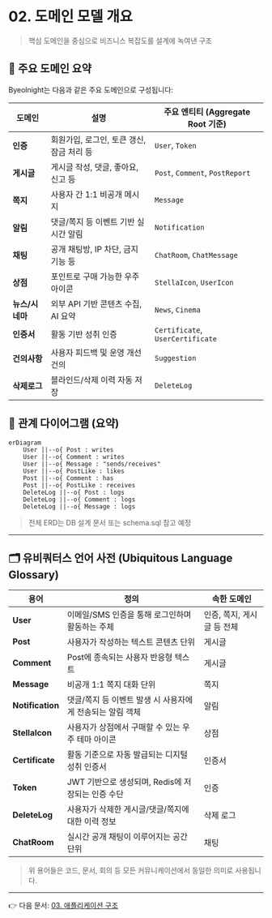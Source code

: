 # 02. 도메인 모델 개요

> 핵심 도메인을 중심으로 비즈니스 복잡도를 설계에 녹여낸 구조

## 🧱 주요 도메인 요약

Byeolnight는 다음과 같은 주요 도메인으로 구성됩니다:

| 도메인        | 설명                        | 주요 엔티티 (Aggregate Root 기준)       |
| ---------- | ------------------------- | -------------------------------- |
| **인증**     | 회원가입, 로그인, 토큰 갱신, 잠금 처리 등 | `User`, `Token`                  |
| **게시글**    | 게시글 작성, 댓글, 좋아요, 신고 등     | `Post`, `Comment`, `PostReport`  |
| **쪽지**     | 사용자 간 1:1 비공개 메시지         | `Message`                        |
| **알림**     | 댓글/쪽지 등 이벤트 기반 실시간 알림     | `Notification`                   |
| **채팅**     | 공개 채팅방, IP 차단, 금지 기능 등    | `ChatRoom`, `ChatMessage`        |
| **상점**     | 포인트로 구매 가능한 우주 아이콘        | `StellaIcon`, `UserIcon`         |
| **뉴스/시네마** | 외부 API 기반 콘텐츠 수집, AI 요약   | `News`, `Cinema`                 |
| **인증서**    | 활동 기반 성취 인증               | `Certificate`, `UserCertificate` |
| **건의사항**   | 사용자 피드백 및 운영 개선 건의        | `Suggestion`                     |
| **삭제로그**   | 블라인드/삭제 이력 자동 저장          | `DeleteLog`                      |

## 🔄 관계 다이어그램 (요약)

```mermaid
erDiagram
    User ||--o{ Post : writes
    User ||--o{ Comment : writes
    User ||--o{ Message : "sends/receives"
    User ||--o{ PostLike : likes
    Post ||--o{ Comment : has
    Post ||--o{ PostLike : receives
    DeleteLog ||--o{ Post : logs
    DeleteLog ||--o{ Comment : logs
    DeleteLog ||--o{ Message : logs
```

> 전체 ERD는 DB 설계 문서 또는 schema.sql 참고 예정

---

## 🗂 유비쿼터스 언어 사전 (Ubiquitous Language Glossary)

| 용어               | 정의                                | 속한 도메인           |
| ---------------- | --------------------------------- | ---------------- |
| **User**         | 이메일/SMS 인증을 통해 로그인하며 활동하는 주체      | 인증, 쪽지, 게시글 등 전체 |
| **Post**         | 사용자가 작성하는 텍스트 콘텐츠 단위              | 게시글              |
| **Comment**      | Post에 종속되는 사용자 반응형 텍스트            | 게시글              |
| **Message**      | 비공개 1:1 쪽지 대화 단위                  | 쪽지               |
| **Notification** | 댓글/쪽지 등 이벤트 발생 시 사용자에게 전송되는 알림 객체 | 알림               |
| **StellaIcon**   | 사용자가 상점에서 구매할 수 있는 우주 테마 아이콘      | 상점               |
| **Certificate**  | 활동 기준으로 자동 발급되는 디지털 성취 인증서        | 인증서              |
| **Token**        | JWT 기반으로 생성되며, Redis에 저장되는 인증 수단  | 인증               |
| **DeleteLog**    | 사용자가 삭제한 게시글/댓글/쪽지에 대한 이력 정보      | 삭제 로그            |
| **ChatRoom**     | 실시간 공개 채팅이 이루어지는 공간 단위            | 채팅               |

> 위 용어들은 코드, 문서, 회의 등 모든 커뮤니케이션에서 동일한 의미로 사용됩니다.

---

👉 다음 문서: [03. 애플리케이션 구조](./03_architecture.md)
